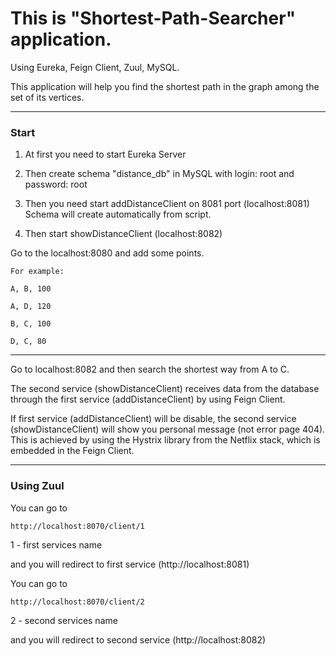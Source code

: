 # This is "Shortest-Path-Searcher" application.

Using Eureka, Feign Client, Zuul, MySQL.

This application will help you find the shortest path in the graph among the set of its vertices.

----

### Start

1) At first you need to start Eureka Server

2) Then create schema "distance_db" in MySQL with login: root and password: root

3) Then you need start addDistanceClient on 8081 port (localhost:8081)
Schema will create automatically from script.

4) Then start showDistanceClient (localhost:8082)

Go to the localhost:8080 and add some points.

    For example: 
    
    A, B, 100
    
    A, D, 120
    
    B, C, 100
    
    D, C, 80
    
----

Go to localhost:8082 and then search the shortest way from A to C.

The second service (showDistanceClient) receives data from the database through the first service (addDistanceClient) by using Feign Client.

If first service (addDistanceClient) will be disable, the second service (showDistanceClient) will show you personal message (not error page 404).
This is achieved by using the Hystrix library from the Netflix stack, which is embedded in the Feign Client.

----
### Using Zuul

You can go to 
    
    http://localhost:8070/client/1

1 - first services name

and you will redirect to first service (http://localhost:8081)

You can go to 
    
    http://localhost:8070/client/2

2 - second services name

and you will redirect to second service (http://localhost:8082)
